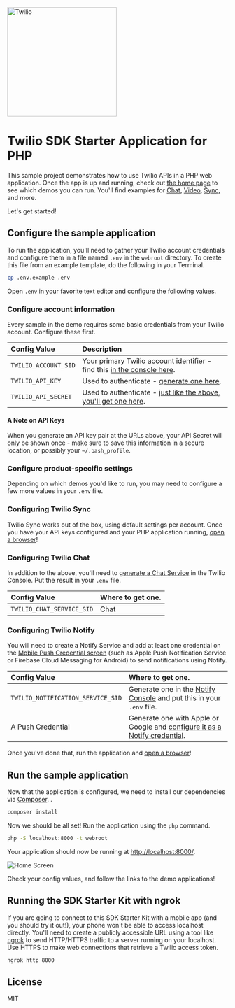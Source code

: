 <a href="https://www.twilio.com">
  <img src="https://static0.twilio.com/marketing/bundles/marketing/img/logos/wordmark-red.svg" alt="Twilio" width="250" />
</a>

# Twilio SDK Starter Application for PHP

This sample project demonstrates how to use Twilio APIs in a PHP web
application. Once the app is up and running, check out [the home page](http://localhost:8000)
to see which demos you can run. You'll find examples for [Chat](https://www.twilio.com/chat),
[Video](https://www.twilio.com/video), [Sync](https://www.twilio.com/sync), and more.

Let's get started!

## Configure the sample application

To run the application, you'll need to gather your Twilio account credentials and configure them
in a file named `.env` in the `webroot` directory. To create this file from an example template, do the following in your
Terminal.

```bash
cp .env.example .env
```

Open `.env` in your favorite text editor and configure the following values.

### Configure account information

Every sample in the demo requires some basic credentials from your Twilio account. Configure these first.

| Config Value  | Description |
| :-------------  |:------------- |
`TWILIO_ACCOUNT_SID` | Your primary Twilio account identifier - find this [in the console here](https://www.twilio.com/console).
`TWILIO_API_KEY` | Used to authenticate - [generate one here](https://www.twilio.com/console/dev-tools/api-keys).
`TWILIO_API_SECRET` | Used to authenticate - [just like the above, you'll get one here](https://www.twilio.com/console/dev-tools/api-keys).

#### A Note on API Keys

When you generate an API key pair at the URLs above, your API Secret will only be shown once -
make sure to save this information in a secure location, or possibly your `~/.bash_profile`.

### Configure product-specific settings

Depending on which demos you'd like to run, you may need to configure a few more values in your 
`.env` file.

### Configuring Twilio Sync

Twilio Sync works out of the box, using default settings per account. Once you have your API keys configured and your PHP application running, [open a browser](http://localhost:8000/sync)!

### Configuring Twilio Chat

In addition to the above, you'll need to [generate a Chat Service](https://www.twilio.com/console/chat/services) in the Twilio Console. Put the result in your `.env` file.

| Config Value  | Where to get one. |
| :------------- |:------------- |
`TWILIO_CHAT_SERVICE_SID` | Chat | [Generate one in the Twilio Chat console](https://www.twilio.com/console/chat/services)

### Configuring Twilio Notify

You will need to create a Notify Service and add at least one credential on the [Mobile Push Credential screen](https://www.twilio.com/console/notify/credentials) (such as Apple Push Notification Service or Firebase Cloud Messaging for Android) to send notifications using Notify.

| Config Value   | Where to get one. |
| :------------- |:------------- |
`TWILIO_NOTIFICATION_SERVICE_SID` | Generate one in the [Notify Console](https://www.twilio.com/console/notify/services) and put this in your `.env` file.
A Push Credential | Generate one with Apple or Google and [configure it as a Notify credential](https://www.twilio.com/console/notify/credentials).

Once you've done that, run the application and [open a browser](localhost:8000/notify)!

## Run the sample application

Now that the application is configured, we need to install our dependencies via [Composer](https://getcomposer.org/).
.

```bash
composer install
```

Now we should be all set! Run the application using the `php` command.

```bash
php -S localhost:8000 -t webroot
```

Your application should now be running at [http://localhost:8000/](http://localhost:8000/).

![Home Screen](https://cloud.githubusercontent.com/assets/809856/26252870/0bfd80ac-3c77-11e7-9252-2b19dff5d784.png)

Check your config values, and follow the links to the demo applications!

## Running the SDK Starter Kit with ngrok

If you are going to connect to this SDK Starter Kit with a mobile app (and you should try it out!), your phone won't be able to access localhost directly. You'll need to create a publicly accessible URL using a tool like [ngrok](https://ngrok.com/) to send HTTP/HTTPS traffic to a server running on your localhost. Use HTTPS to make web connections that retrieve a Twilio access token.

```bash
ngrok http 8000
```

## License
MIT
